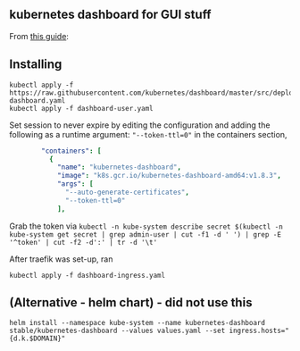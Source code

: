 ## kubernetes dashboard for GUI stuff

From [this guide](https://joshrendek.com/2018/04/kubernetes-on-bare-metal/):

## Installing

```shell
kubectl apply -f https://raw.githubusercontent.com/kubernetes/dashboard/master/src/deploy/recommended/kubernetes-dashboard.yaml
kubectl apply -f dashboard-user.yaml
```

Set session to never expire by editing the configuration and adding the following as a runtime argument: `"--token-ttl=0"` in the containers section,

```yaml
        "containers": [
          {
            "name": "kubernetes-dashboard",
            "image": "k8s.gcr.io/kubernetes-dashboard-amd64:v1.8.3",
            "args": [
              "--auto-generate-certificates",
              "--token-ttl=0"
            ],
```


Grab the token via `kubectl -n kube-system describe secret $(kubectl -n kube-system get secret | grep admin-user | cut -f1 -d ' ') | grep -E '^token' | cut -f2 -d':' | tr -d '\t'`

After traefik was set-up, ran 

```shell
kubectl apply -f dashboard-ingress.yaml
```


## (Alternative - helm chart) - did not use this

```shell
helm install --namespace kube-system --name kubernetes-dashboard stable/kubernetes-dashboard --values values.yaml --set ingress.hosts="{d.k.$DOMAIN}"
```